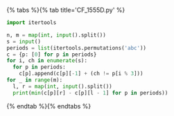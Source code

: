 {% tabs %}{% tab title='CF_1555D.py' %}

```py
import itertools

n, m = map(int, input().split())
s = input()
periods = list(itertools.permutations('abc'))
c = {p: [0] for p in periods}
for i, ch in enumerate(s):
  for p in periods:
    c[p].append(c[p][-1] + (ch != p[i % 3]))
for _ in range(m):
  l, r = map(int, input().split())
  print(min(c[p][r] - c[p][l - 1] for p in periods))
```

{% endtab %}{% endtabs %}
